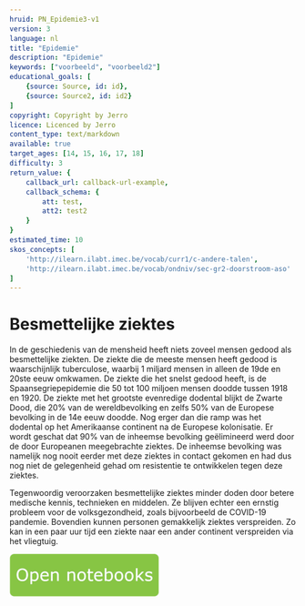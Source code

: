 ```yaml
---
hruid: PN_Epidemie3-v1
version: 3
language: nl
title: "Epidemie"
description: "Epidemie"
keywords: ["voorbeeld", "voorbeeld2"]
educational_goals: [
    {source: Source, id: id}, 
    {source: Source2, id: id2}
]
copyright: Copyright by Jerro
licence: Licenced by Jerro
content_type: text/markdown
available: true
target_ages: [14, 15, 16, 17, 18]
difficulty: 3
return_value: {
    callback_url: callback-url-example,
    callback_schema: {
        att: test,
        att2: test2
    }
}
estimated_time: 10
skos_concepts: [
    'http://ilearn.ilabt.imec.be/vocab/curr1/c-andere-talen', 
    'http://ilearn.ilabt.imec.be/vocab/ondniv/sec-gr2-doorstroom-aso'
]
---
```


# Besmettelijke ziektes

In de geschiedenis van de mensheid heeft niets zoveel mensen gedood als besmettelijke ziekten. 
De ziekte die de meeste mensen heeft gedood is waarschijnlijk tuberculose, waarbij 1 miljard mensen in alleen de 19de en 20ste eeuw omkwamen. 
De ziekte die het snelst gedood heeft, is de Spaansegriepepidemie die 50 tot 100 miljoen mensen doodde tussen 1918 en 1920. De ziekte met het grootste evenredige dodental blijkt de Zwarte Dood, die 20% van de wereldbevolking en zelfs 50% van de Europese bevolking in de 14e eeuw doodde. Nog erger dan die ramp was het dodental op het Amerikaanse continent na de Europese kolonisatie. Er wordt geschat dat 90% van de inheemse bevolking geëlimineerd werd door de door Europeanen meegebrachte ziektes. De inheemse bevolking was namelijk nog nooit eerder met deze ziektes in contact gekomen en had dus nog niet de gelegenheid gehad om resistentie te ontwikkelen tegen deze ziektes.

Tegenwoordig veroorzaken besmettelijke ziektes minder doden door betere medische kennis, technieken en middelen. Ze blijven echter een ernstig probleem voor de volksgezondheid, zoals bijvoorbeeld de COVID-19 pandemie. Bovendien kunnen personen gemakkelijk ziektes verspreiden. Zo kan in een paar uur tijd een ziekte naar een ander continent verspreiden via het vliegtuig.

[![](embed/Knop.png "Knop")](https://kiks.ilabt.imec.be/jupyterhub/?id=1200 "Notebooks Epidemie")
